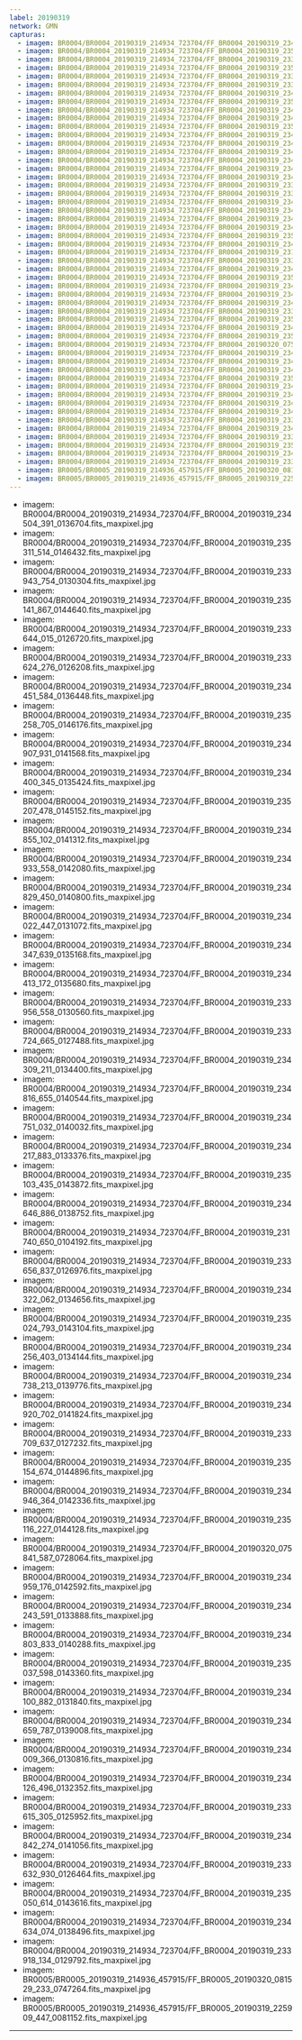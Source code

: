 ```yaml
---
label: 20190319
network: GMN
capturas:
  - imagem: BR0004/BR0004_20190319_214934_723704/FF_BR0004_20190319_234504_391_0136704.fits_maxpixel.jpg
  - imagem: BR0004/BR0004_20190319_214934_723704/FF_BR0004_20190319_235311_514_0146432.fits_maxpixel.jpg
  - imagem: BR0004/BR0004_20190319_214934_723704/FF_BR0004_20190319_233943_754_0130304.fits_maxpixel.jpg
  - imagem: BR0004/BR0004_20190319_214934_723704/FF_BR0004_20190319_235141_867_0144640.fits_maxpixel.jpg
  - imagem: BR0004/BR0004_20190319_214934_723704/FF_BR0004_20190319_233644_015_0126720.fits_maxpixel.jpg
  - imagem: BR0004/BR0004_20190319_214934_723704/FF_BR0004_20190319_233624_276_0126208.fits_maxpixel.jpg
  - imagem: BR0004/BR0004_20190319_214934_723704/FF_BR0004_20190319_234451_584_0136448.fits_maxpixel.jpg
  - imagem: BR0004/BR0004_20190319_214934_723704/FF_BR0004_20190319_235258_705_0146176.fits_maxpixel.jpg
  - imagem: BR0004/BR0004_20190319_214934_723704/FF_BR0004_20190319_234907_931_0141568.fits_maxpixel.jpg
  - imagem: BR0004/BR0004_20190319_214934_723704/FF_BR0004_20190319_234400_345_0135424.fits_maxpixel.jpg
  - imagem: BR0004/BR0004_20190319_214934_723704/FF_BR0004_20190319_235207_478_0145152.fits_maxpixel.jpg
  - imagem: BR0004/BR0004_20190319_214934_723704/FF_BR0004_20190319_234855_102_0141312.fits_maxpixel.jpg
  - imagem: BR0004/BR0004_20190319_214934_723704/FF_BR0004_20190319_234933_558_0142080.fits_maxpixel.jpg
  - imagem: BR0004/BR0004_20190319_214934_723704/FF_BR0004_20190319_234829_450_0140800.fits_maxpixel.jpg
  - imagem: BR0004/BR0004_20190319_214934_723704/FF_BR0004_20190319_234022_447_0131072.fits_maxpixel.jpg
  - imagem: BR0004/BR0004_20190319_214934_723704/FF_BR0004_20190319_234347_639_0135168.fits_maxpixel.jpg
  - imagem: BR0004/BR0004_20190319_214934_723704/FF_BR0004_20190319_234413_172_0135680.fits_maxpixel.jpg
  - imagem: BR0004/BR0004_20190319_214934_723704/FF_BR0004_20190319_233956_558_0130560.fits_maxpixel.jpg
  - imagem: BR0004/BR0004_20190319_214934_723704/FF_BR0004_20190319_233724_665_0127488.fits_maxpixel.jpg
  - imagem: BR0004/BR0004_20190319_214934_723704/FF_BR0004_20190319_234309_211_0134400.fits_maxpixel.jpg
  - imagem: BR0004/BR0004_20190319_214934_723704/FF_BR0004_20190319_234816_655_0140544.fits_maxpixel.jpg
  - imagem: BR0004/BR0004_20190319_214934_723704/FF_BR0004_20190319_234751_032_0140032.fits_maxpixel.jpg
  - imagem: BR0004/BR0004_20190319_214934_723704/FF_BR0004_20190319_234217_883_0133376.fits_maxpixel.jpg
  - imagem: BR0004/BR0004_20190319_214934_723704/FF_BR0004_20190319_235103_435_0143872.fits_maxpixel.jpg
  - imagem: BR0004/BR0004_20190319_214934_723704/FF_BR0004_20190319_234646_886_0138752.fits_maxpixel.jpg
  - imagem: BR0004/BR0004_20190319_214934_723704/FF_BR0004_20190319_231740_650_0104192.fits_maxpixel.jpg
  - imagem: BR0004/BR0004_20190319_214934_723704/FF_BR0004_20190319_233656_837_0126976.fits_maxpixel.jpg
  - imagem: BR0004/BR0004_20190319_214934_723704/FF_BR0004_20190319_234322_062_0134656.fits_maxpixel.jpg
  - imagem: BR0004/BR0004_20190319_214934_723704/FF_BR0004_20190319_235024_793_0143104.fits_maxpixel.jpg
  - imagem: BR0004/BR0004_20190319_214934_723704/FF_BR0004_20190319_234256_403_0134144.fits_maxpixel.jpg
  - imagem: BR0004/BR0004_20190319_214934_723704/FF_BR0004_20190319_234738_213_0139776.fits_maxpixel.jpg
  - imagem: BR0004/BR0004_20190319_214934_723704/FF_BR0004_20190319_234920_702_0141824.fits_maxpixel.jpg
  - imagem: BR0004/BR0004_20190319_214934_723704/FF_BR0004_20190319_233709_637_0127232.fits_maxpixel.jpg
  - imagem: BR0004/BR0004_20190319_214934_723704/FF_BR0004_20190319_235154_674_0144896.fits_maxpixel.jpg
  - imagem: BR0004/BR0004_20190319_214934_723704/FF_BR0004_20190319_234946_364_0142336.fits_maxpixel.jpg
  - imagem: BR0004/BR0004_20190319_214934_723704/FF_BR0004_20190319_235116_227_0144128.fits_maxpixel.jpg
  - imagem: BR0004/BR0004_20190319_214934_723704/FF_BR0004_20190320_075841_587_0728064.fits_maxpixel.jpg
  - imagem: BR0004/BR0004_20190319_214934_723704/FF_BR0004_20190319_234959_176_0142592.fits_maxpixel.jpg
  - imagem: BR0004/BR0004_20190319_214934_723704/FF_BR0004_20190319_234243_591_0133888.fits_maxpixel.jpg
  - imagem: BR0004/BR0004_20190319_214934_723704/FF_BR0004_20190319_234803_833_0140288.fits_maxpixel.jpg
  - imagem: BR0004/BR0004_20190319_214934_723704/FF_BR0004_20190319_235037_598_0143360.fits_maxpixel.jpg
  - imagem: BR0004/BR0004_20190319_214934_723704/FF_BR0004_20190319_234100_882_0131840.fits_maxpixel.jpg
  - imagem: BR0004/BR0004_20190319_214934_723704/FF_BR0004_20190319_234659_787_0139008.fits_maxpixel.jpg
  - imagem: BR0004/BR0004_20190319_214934_723704/FF_BR0004_20190319_234009_366_0130816.fits_maxpixel.jpg
  - imagem: BR0004/BR0004_20190319_214934_723704/FF_BR0004_20190319_234126_496_0132352.fits_maxpixel.jpg
  - imagem: BR0004/BR0004_20190319_214934_723704/FF_BR0004_20190319_233615_305_0125952.fits_maxpixel.jpg
  - imagem: BR0004/BR0004_20190319_214934_723704/FF_BR0004_20190319_234842_274_0141056.fits_maxpixel.jpg
  - imagem: BR0004/BR0004_20190319_214934_723704/FF_BR0004_20190319_233632_930_0126464.fits_maxpixel.jpg
  - imagem: BR0004/BR0004_20190319_214934_723704/FF_BR0004_20190319_235050_614_0143616.fits_maxpixel.jpg
  - imagem: BR0004/BR0004_20190319_214934_723704/FF_BR0004_20190319_234634_074_0138496.fits_maxpixel.jpg
  - imagem: BR0004/BR0004_20190319_214934_723704/FF_BR0004_20190319_233918_134_0129792.fits_maxpixel.jpg
  - imagem: BR0005/BR0005_20190319_214936_457915/FF_BR0005_20190320_081529_233_0747264.fits_maxpixel.jpg
  - imagem: BR0005/BR0005_20190319_214936_457915/FF_BR0005_20190319_225909_447_0081152.fits_maxpixel.jpg
---
```

  - imagem: BR0004/BR0004_20190319_214934_723704/FF_BR0004_20190319_234504_391_0136704.fits_maxpixel.jpg
  - imagem: BR0004/BR0004_20190319_214934_723704/FF_BR0004_20190319_235311_514_0146432.fits_maxpixel.jpg
  - imagem: BR0004/BR0004_20190319_214934_723704/FF_BR0004_20190319_233943_754_0130304.fits_maxpixel.jpg
  - imagem: BR0004/BR0004_20190319_214934_723704/FF_BR0004_20190319_235141_867_0144640.fits_maxpixel.jpg
  - imagem: BR0004/BR0004_20190319_214934_723704/FF_BR0004_20190319_233644_015_0126720.fits_maxpixel.jpg
  - imagem: BR0004/BR0004_20190319_214934_723704/FF_BR0004_20190319_233624_276_0126208.fits_maxpixel.jpg
  - imagem: BR0004/BR0004_20190319_214934_723704/FF_BR0004_20190319_234451_584_0136448.fits_maxpixel.jpg
  - imagem: BR0004/BR0004_20190319_214934_723704/FF_BR0004_20190319_235258_705_0146176.fits_maxpixel.jpg
  - imagem: BR0004/BR0004_20190319_214934_723704/FF_BR0004_20190319_234907_931_0141568.fits_maxpixel.jpg
  - imagem: BR0004/BR0004_20190319_214934_723704/FF_BR0004_20190319_234400_345_0135424.fits_maxpixel.jpg
  - imagem: BR0004/BR0004_20190319_214934_723704/FF_BR0004_20190319_235207_478_0145152.fits_maxpixel.jpg
  - imagem: BR0004/BR0004_20190319_214934_723704/FF_BR0004_20190319_234855_102_0141312.fits_maxpixel.jpg
  - imagem: BR0004/BR0004_20190319_214934_723704/FF_BR0004_20190319_234933_558_0142080.fits_maxpixel.jpg
  - imagem: BR0004/BR0004_20190319_214934_723704/FF_BR0004_20190319_234829_450_0140800.fits_maxpixel.jpg
  - imagem: BR0004/BR0004_20190319_214934_723704/FF_BR0004_20190319_234022_447_0131072.fits_maxpixel.jpg
  - imagem: BR0004/BR0004_20190319_214934_723704/FF_BR0004_20190319_234347_639_0135168.fits_maxpixel.jpg
  - imagem: BR0004/BR0004_20190319_214934_723704/FF_BR0004_20190319_234413_172_0135680.fits_maxpixel.jpg
  - imagem: BR0004/BR0004_20190319_214934_723704/FF_BR0004_20190319_233956_558_0130560.fits_maxpixel.jpg
  - imagem: BR0004/BR0004_20190319_214934_723704/FF_BR0004_20190319_233724_665_0127488.fits_maxpixel.jpg
  - imagem: BR0004/BR0004_20190319_214934_723704/FF_BR0004_20190319_234309_211_0134400.fits_maxpixel.jpg
  - imagem: BR0004/BR0004_20190319_214934_723704/FF_BR0004_20190319_234816_655_0140544.fits_maxpixel.jpg
  - imagem: BR0004/BR0004_20190319_214934_723704/FF_BR0004_20190319_234751_032_0140032.fits_maxpixel.jpg
  - imagem: BR0004/BR0004_20190319_214934_723704/FF_BR0004_20190319_234217_883_0133376.fits_maxpixel.jpg
  - imagem: BR0004/BR0004_20190319_214934_723704/FF_BR0004_20190319_235103_435_0143872.fits_maxpixel.jpg
  - imagem: BR0004/BR0004_20190319_214934_723704/FF_BR0004_20190319_234646_886_0138752.fits_maxpixel.jpg
  - imagem: BR0004/BR0004_20190319_214934_723704/FF_BR0004_20190319_231740_650_0104192.fits_maxpixel.jpg
  - imagem: BR0004/BR0004_20190319_214934_723704/FF_BR0004_20190319_233656_837_0126976.fits_maxpixel.jpg
  - imagem: BR0004/BR0004_20190319_214934_723704/FF_BR0004_20190319_234322_062_0134656.fits_maxpixel.jpg
  - imagem: BR0004/BR0004_20190319_214934_723704/FF_BR0004_20190319_235024_793_0143104.fits_maxpixel.jpg
  - imagem: BR0004/BR0004_20190319_214934_723704/FF_BR0004_20190319_234256_403_0134144.fits_maxpixel.jpg
  - imagem: BR0004/BR0004_20190319_214934_723704/FF_BR0004_20190319_234738_213_0139776.fits_maxpixel.jpg
  - imagem: BR0004/BR0004_20190319_214934_723704/FF_BR0004_20190319_234920_702_0141824.fits_maxpixel.jpg
  - imagem: BR0004/BR0004_20190319_214934_723704/FF_BR0004_20190319_233709_637_0127232.fits_maxpixel.jpg
  - imagem: BR0004/BR0004_20190319_214934_723704/FF_BR0004_20190319_235154_674_0144896.fits_maxpixel.jpg
  - imagem: BR0004/BR0004_20190319_214934_723704/FF_BR0004_20190319_234946_364_0142336.fits_maxpixel.jpg
  - imagem: BR0004/BR0004_20190319_214934_723704/FF_BR0004_20190319_235116_227_0144128.fits_maxpixel.jpg
  - imagem: BR0004/BR0004_20190319_214934_723704/FF_BR0004_20190320_075841_587_0728064.fits_maxpixel.jpg
  - imagem: BR0004/BR0004_20190319_214934_723704/FF_BR0004_20190319_234959_176_0142592.fits_maxpixel.jpg
  - imagem: BR0004/BR0004_20190319_214934_723704/FF_BR0004_20190319_234243_591_0133888.fits_maxpixel.jpg
  - imagem: BR0004/BR0004_20190319_214934_723704/FF_BR0004_20190319_234803_833_0140288.fits_maxpixel.jpg
  - imagem: BR0004/BR0004_20190319_214934_723704/FF_BR0004_20190319_235037_598_0143360.fits_maxpixel.jpg
  - imagem: BR0004/BR0004_20190319_214934_723704/FF_BR0004_20190319_234100_882_0131840.fits_maxpixel.jpg
  - imagem: BR0004/BR0004_20190319_214934_723704/FF_BR0004_20190319_234659_787_0139008.fits_maxpixel.jpg
  - imagem: BR0004/BR0004_20190319_214934_723704/FF_BR0004_20190319_234009_366_0130816.fits_maxpixel.jpg
  - imagem: BR0004/BR0004_20190319_214934_723704/FF_BR0004_20190319_234126_496_0132352.fits_maxpixel.jpg
  - imagem: BR0004/BR0004_20190319_214934_723704/FF_BR0004_20190319_233615_305_0125952.fits_maxpixel.jpg
  - imagem: BR0004/BR0004_20190319_214934_723704/FF_BR0004_20190319_234842_274_0141056.fits_maxpixel.jpg
  - imagem: BR0004/BR0004_20190319_214934_723704/FF_BR0004_20190319_233632_930_0126464.fits_maxpixel.jpg
  - imagem: BR0004/BR0004_20190319_214934_723704/FF_BR0004_20190319_235050_614_0143616.fits_maxpixel.jpg
  - imagem: BR0004/BR0004_20190319_214934_723704/FF_BR0004_20190319_234634_074_0138496.fits_maxpixel.jpg
  - imagem: BR0004/BR0004_20190319_214934_723704/FF_BR0004_20190319_233918_134_0129792.fits_maxpixel.jpg
  - imagem: BR0005/BR0005_20190319_214936_457915/FF_BR0005_20190320_081529_233_0747264.fits_maxpixel.jpg
  - imagem: BR0005/BR0005_20190319_214936_457915/FF_BR0005_20190319_225909_447_0081152.fits_maxpixel.jpg
---
